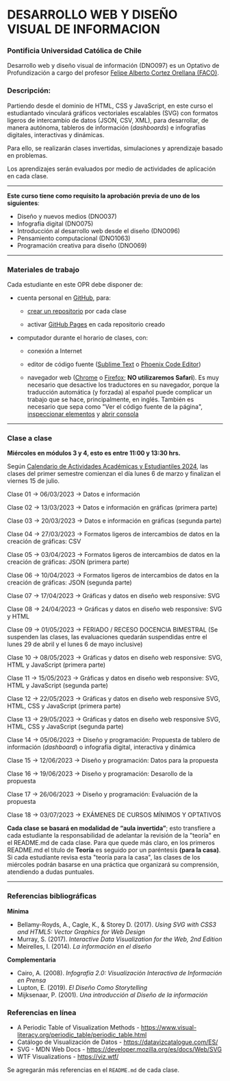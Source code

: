 # DESARROLLO WEB Y DISEÑO VISUAL DE INFORMACION

### Pontificia Universidad Católica de Chile

Desarrollo web y diseño visual de información (DNO097) es un Optativo de Profundización a cargo del profesor [Felipe Alberto Cortez Orellana (FACO)](https://faco.cl/).

### Descripción:

Partiendo desde el dominio de HTML, CSS y JavaScript, en este curso el estudiantado vinculará gráficos vectoriales escalables (SVG) con formatos ligeros de intercambio de datos (JSON, CSV, XML), para desarrollar, de manera autónoma, tableros de información (*dashboards*) e infografías digitales, interactivas y dinámicas. 

Para ello, se realizarán clases invertidas, simulaciones y aprendizaje basado en problemas. 

Los aprendizajes serán evaluados por medio de actividades de aplicación en cada clase.

- - - - - - - - - -

**Este curso tiene como requisito la aprobación previa de uno de los siguientes**:

- Diseño y nuevos medios (DNO037)
- Infografía digital (DNO075)
- Introducción al desarrollo web desde el diseño (DNO096)
- Pensamiento computacional (DNO1063)
- Programación creativa para diseño (DNO069) 

- - - - - - - - - -

### Materiales de trabajo

Cada estudiante en este OPR debe disponer de:

- cuenta personal en [GitHub](https://github.com/join), para:

  - [crear un repositorio](https://docs.github.com/es/get-started/quickstart/create-a-repo) por cada clase

  - activar [GitHub Pages](https://docs.github.com/es/pages/getting-started-with-github-pages/creating-a-github-pages-site) en cada repositorio creado

- computador durante el horario de clases, con:

  - conexión a Internet

  - editor de código fuente ([Sublime Text](https://www.sublimetext.com/) o [Phoenix Code Editor](https://phcode.dev/))

  - navegador web ([Chrome](https://www.google.com/intl/es-419/chrome/) o [Firefox](https://www.mozilla.org/es-CL/firefox/new/); **NO utilizaremos Safari**). Es muy necesario que desactive los traductores en su navegador, porque la traducción automática (y forzada) al español puede complicar un trabajo que se hace, principalmente, en inglés. También es necesario que sepa como "Ver el código fuente de la página", [inspeccionar elementos](https://support.hostinger.es/es/articles/2333029-como-inspeccionar-los-elementos-del-sitio-web) y [abrir consola](https://transferwise.com/es/help/articles/2954851/como-abrir-la-consola-de-tu-navegador)

- - - - - - - - -

### Clase a clase

**Miércoles en módulos 3 y 4, esto es entre 11:00 y 13:30 hrs.** 

Según [Calendario de Actividades Académicas y Estudiantiles 2024](https://registrosacademicos.uc.cl/wp-content/uploads/2023/11/Calendario-Academico-2024.pdf), las clases del primer semestre comienzan el día lunes 6 de marzo y finalizan el viernes 15 de julio.

Clase 01 → 06/03/2023 → Datos e información

Clase 02 → 13/03/2023 → Datos e información en gráficas (primera parte)

Clase 03 → 20/03/2023 → Datos e información en gráficas (segunda parte)

Clase 04 → 27/03/2023 → Formatos ligeros de intercambios de datos en la creación de gráficas: CSV

Clase 05 → 03/04/2023 → Formatos ligeros de intercambios de datos en la creación de gráficas: JSON (primera parte)

Clase 06 → 10/04/2023 → Formatos ligeros de intercambios de datos en la creación de gráficas: JSON (segunda parte)

Clase 07 → 17/04/2023 → Gráficas y datos en diseño web responsive: SVG

Clase 08 → 24/04/2023 → Gráficas y datos en diseño web responsive: SVG y HTML

Clase 09 → 01/05/2023 → FERIADO / RECESO DOCENCIA BIMESTRAL (Se suspenden las clases, las evaluaciones quedarán suspendidas entre el lunes 29 de abril y el lunes 6 de mayo inclusive)

Clase 10 → 08/05/2023 → Gráficas y datos en diseño web responsive: SVG, HTML y JavaScript (primera parte)

Clase 11 → 15/05/2023 → Gráficas y datos en diseño web responsive: SVG, HTML y JavaScript (segunda parte)

Clase 12 → 22/05/2023 → Gráficas y datos en diseño web responsive SVG, HTML, CSS y JavaScript (primera parte)

Clase 13 → 29/05/2023 → Gráficas y datos en diseño web responsive SVG, HTML, CSS y JavaScript (segunda parte)

Clase 14 → 05/06/2023 → Diseño y programación: Propuesta de tablero de información (*dashboard*) o infografía digital, interactiva y dinámica

Clase 15 → 12/06/2023 → Diseño y programación: Datos para la propuesta

Clase 16 → 19/06/2023 → Diseño y programación: Desarollo de la propuesta

Clase 17 → 26/06/2023 → Diseño y programación: Evaluación de la propuesta

Clase 18 → 03/07/2023 → EXÁMENES DE CURSOS MÍNIMOS Y OPTATIVOS

**Cada clase se basará en modalidad de “aula invertida”**; esto transfiere a cada estudiante la responsabilidad de adelantar la revisión de la "teoría" en el README.md de cada clase. Para que quede más claro, en los primeros README.md el título de **Teoría** es seguido por un paréntesis **(para la casa)**. Si cada estudiante revisa esta "teoría para la casa", las clases de los miércoles podrán basarse en una práctica que organizará su comprensión, atendiendo a dudas puntuales.

- - - - - - - 

### Referencias bibliográficas

**Mínima**

- Bellamy-Royds, A., Cagle, K., & Storey D. (2017). *Using SVG with CSS3 and HTML5: Vector Graphics for Web Design*
- Murray, S. (2017). *Interactive Data Visualization for the Web, 2nd Edition*
- Meirelles, I. (2014). *La información en el diseño*

**Complementaria**

- Cairo, A. (2008). *Infografía 2.0: Visualización Interactiva de Información en Prensa*
- Lupton, E. (2019). *El Diseño Como Storytelling*
- Mijksenaar, P. (2001). *Una introducción al Diseño de la información*

### Referencias en línea

- A Periodic Table of Visualization Methods - https://www.visual-literacy.org/periodic_table/periodic_table.html
- Catálogo de Visualización de Datos - https://datavizcatalogue.com/ES/
- SVG - MDN Web Docs - https://developer.mozilla.org/es/docs/Web/SVG
- WTF Visualizations - https://viz.wtf/

Se agregarán más referencias en el `README.md` de cada clase.


